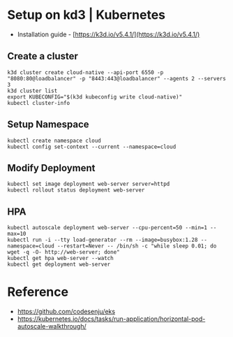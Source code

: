# Setup on kd3 | Kubernetes
- Installation guide - [https://k3d.io/v5.4.1/](https://k3d.io/v5.4.1/)
## Create a cluster
```
k3d cluster create cloud-native --api-port 6550 -p "8080:80@loadbalancer" -p "8443:443@loadbalancer" --agents 2 --servers 3
k3d cluster list
export KUBECONFIG="$(k3d kubeconfig write cloud-native)"
kubectl cluster-info
```
## Setup Namespace
```
kubectl create namespace cloud
kubectl config set-context --current --namespace=cloud
```
## Modify Deployment
```
kubectl set image deployment web-server server=httpd
kubectl rollout status deployment web-server   
```
## HPA
```
kubectl autoscale deployment web-server --cpu-percent=50 --min=1 --max=10
kubectl run -i --tty load-generator --rm --image=busybox:1.28 --namespace=cloud --restart=Never -- /bin/sh -c "while sleep 0.01; do wget -q -O- http://web-server; done"
kubectl get hpa web-server --watch
kubectl get deployment web-server
```
# Reference
- https://github.com/codesenju/eks
- https://kubernetes.io/docs/tasks/run-application/horizontal-pod-autoscale-walkthrough/